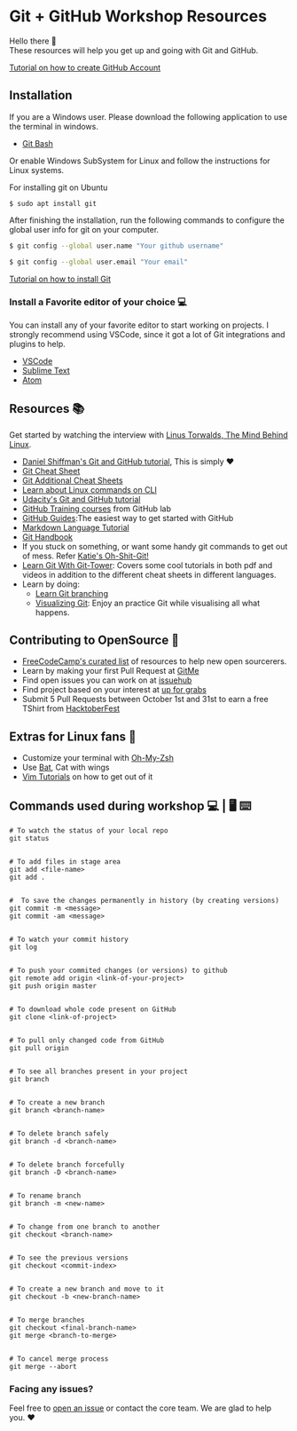# Git + GitHub Workshop Resources
Hello there :wave:  
These resources will help you get up and going with Git and GitHub.

[Tutorial on how to create GitHub Account](https://youtu.be/p3IWEUe4D6s)

## Installation
If you are a Windows user. Please download the following application to use the terminal in windows.
- [Git Bash](https://git-scm.com/downloads)

Or enable Windows SubSystem for Linux and follow the instructions for Linux systems.

For installing git on Ubuntu
```
$ sudo apt install git
```
After finishing the installation, run the following commands to configure the global user info for git on your computer.
```sh
$ git config --global user.name "Your github username"
```
```sh
$ git config --global user.email "Your email"
```
[Tutorial on how to install Git](https://youtu.be/5k7lKPllO-M)

### Install a Favorite editor of your choice :computer:
You can install any of your favorite editor to start working on projects. I strongly recommend using VSCode, since it got a lot of Git integrations and plugins to help.

- [VSCode](https://code.visualstudio.com/)
- [Sublime Text](https://sublimetext.com)
- [Atom](https://atom.io)

## Resources :books:
Get started by watching the interview with [Linus Torwalds, The Mind Behind Linux](https://www.ted.com/talks/linus_torvalds_the_mind_behind_linux?language=en).

- [Daniel Shiffman's Git and GitHub tutorial](https://www.youtube.com/watch?v=BCQHnlnPusY), This is simply :heart:
- [Git Cheat Sheet](https://services.github.com/on-demand/downloads/github-git-cheat-sheet.pdf)
- [Git Additional Cheat Sheets](https://services.github.com/on-demand/resources/cheatsheets/)
- [Learn about Linux commands on CLI](https://www.youtube.com/watch?v=cBokz0LTizk) 
- [Udacity's Git and GitHub tutorial](https://in.udacity.com/course/how-to-use-git-and-github--ud775-india)
- [GitHub Training courses](https://lab.github.com)  from GitHub lab
- [GitHub Guides](https://guides.github.com/):The easiest way to get started with GitHub
- [Markdown Language Tutorial](https://www.youtube.com/watch?v=6A5EpqqDOdk)
- [Git Handbook](https://guides.github.com/introduction/git-handbook/)
- If you stuck on something, or want some handy git commands to get out of mess. Refer [Katie's Oh-Shit-Git!](https://ohshitgit.com/)
- [Learn Git With Git-Tower](https://www.git-tower.com/learn/): Covers some cool tutorials in both pdf and videos in addition to the different cheat sheets in different languages.
- Learn by doing:
  - [Learn Git branching](https://learngitbranching.js.org/)
  - [Visualizing Git](http://git-school.github.io/visualizing-git/): Enjoy an practice Git while visualising all what happens.

## Contributing to OpenSource :beginner:
- [FreeCodeCamp's curated list](https://github.com/freeCodeCamp/how-to-contribute-to-open-source) of resources to help new open sourcerers.
- Learn by making your first Pull Request at [GitMe](https://gitme.js.org)
- Find open issues you can work on at [issuehub](https://issuehub.io)
- Find project based on your interest at [up for grabs](https://up-for-grabs.net/#/)
- Submit 5 Pull Requests between October 1st and 31st to earn a free TShirt from [HacktoberFest](https://hacktoberfest.digitalocean.com)

## Extras for Linux fans :robot:
- Customize your terminal with [Oh-My-Zsh](https://github.com/robbyrussell/oh-my-zsh)
- Use [Bat](https://github.com/sharkdp/bat), Cat with wings
- [Vim Tutorials](https://www.youtube.com/watch?v=zIzdp3EciiY&vl=en) on how to get out of it

## Commands used during workshop :computer:	| :desktop_computer: :keyboard:
```
# To watch the status of your local repo
git status


# To add files in stage area
git add <file-name>
git add .


#  To save the changes permanently in history (by creating versions)
git commit -m <message>
git commit -am <message>


# To watch your commit history
git log


# To push your commited changes (or versions) to github
git remote add origin <link-of-your-project>
git push origin master


# To download whole code present on GitHub
git clone <link-of-project>


# To pull only changed code from GitHub
git pull origin


# To see all branches present in your project
git branch


# To create a new branch
git branch <branch-name>


# To delete branch safely
git branch -d <branch-name>


# To delete branch forcefully
git branch -D <branch-name>


# To rename branch
git branch -m <new-name>


# To change from one branch to another
git checkout <branch-name>


# To see the previous versions
git checkout <commit-index>


# To create a new branch and move to it
git checkout -b <new-branch-name>


# To merge branches
git checkout <final-branch-name>
git merge <branch-to-merge>


# To cancel merge process
git merge --abort
```

### Facing any issues?
Feel free to [open an issue](https://github.com/clubgamma/intro-git-github/issues/new) or contact the core team. We are glad to help you. :heart:

